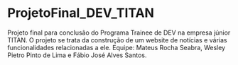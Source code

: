 # ProjetoFinal_DEV_TITAN
Projeto final para conclusão do Programa Trainee de DEV na empresa júnior TITAN. O projeto se trata da construção de um website de notícias e várias funcionalidades relacionadas a ele.
Equipe: Mateus Rocha Seabra, Wesley Pietro Pinto de Lima e Fábio José Alves Santos.